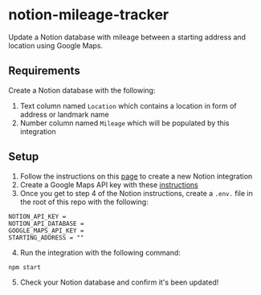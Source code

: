 # notion-mileage-tracker

Update a Notion database with mileage between a starting address and location using Google Maps.

## Requirements

Create a Notion database with the following:

1. Text column named `Location` which contains a location in form of address or landmark name
2. Number column named `Mileage` which will be populated by this integration

## Setup

1. Follow the instructions on this [page](https://developers.notion.com/docs/create-a-notion-integration) to create a new Notion integration
2. Create a Google Maps API key with these [instructions](https://developers.google.com/maps/documentation/javascript/get-api-key)
3. Once you get to step 4 of the Notion instructions, create a `.env.` file in the root of this repo with the following:

```
NOTION_API_KEY =
NOTION_API_DATABASE =
GOOGLE_MAPS_API_KEY =
STARTING_ADDRESS = ""
```

4. Run the integration with the following command:

```
npm start
```

5. Check your Notion database and confirm it's been updated!
